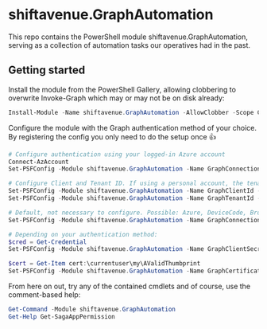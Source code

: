 ﻿# shiftavenue.GraphAutomation

This repo contains the PowerShell module shiftavenue.GraphAutomation, serving as a collection of automation tasks our operatives had in the past.

## Getting started

Install the module from the PowerShell Gallery, allowing clobbering to overwrite Invoke-Graph which may or
may not be on disk already:

```powershell
Install-Module -Name shiftavenue.GraphAutomation -AllowClobber -Scope CurrentUser
```

Configure the module with the Graph authentication method of your choice. By registering
the config you only need to do the setup once 👍

```powershell
# Configure authentication using your logged-in Azure account
Connect-AzAccount
Set-PSFConfig -Module shiftavenue.GraphAutomation -Name GraphConnectionMode -Value "Azure" -PassThru | Register-PSFConfig

# Configure Client and Tenant ID. If using a personal account, the tenant ID would be 'common'
Set-PSFConfig -Module shiftavenue.GraphAutomation -Name GraphClientId -Value '' -PassThru | Register-PSFConfig
Set-PSFConfig -Module shiftavenue.GraphAutomation -Name GraphTenantId -Value '' -PassThru | Register-PSFConfig

# Default, not necessary to configure. Possible: Azure, DeviceCode, Browser, Certificate, or ClientSecret
Set-PSFConfig -Module shiftavenue.GraphAutomation -Name GraphConnectionMode -Value "DeviceCode" -PassThru | Register-PSFConfig

# Depending on your authentication method:
$cred = Get-Credential
Set-PSFConfig -Module shiftavenue.GraphAutomation -Name GraphClientSecret -Value $cred.Password -PassThru | Register-PSFConfig

$cert = Get-Item cert:\currentuser\my\AValidThumbprint
Set-PSFConfig -Module shiftavenue.GraphAutomation -Name GraphCertificate -Value $cert -PassThru | Register-PSFConfig
```

From here on out, try any of the contained cmdlets and of course, use the comment-based help:

```powershell
Get-Command -Module shiftavenue.GraphAutomation
Get-Help Get-SagaAppPermission
```
